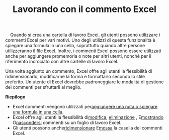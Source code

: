 ﻿---
title: Lavorando con il commento Excel
second_title: Aspose.Cells Cloud Documen
linktitle: Commento
type: docs
url: /it/comments/
aliases: [/working-with-comments/]
keywords: REST API, spreadsheets, excel, comment
description: "Cells.Cloud API per Excel operano: commenti operano"
weight: 100
kwords: Excel, Office Cloud, REST API, Foglio di calcolo, PDF, CSV, Json, Markdown, Commenti
---
&nbsp;&nbsp;&nbsp;&nbsp;Quando si crea una cartella di lavoro Excel, gli utenti possono utilizzare i commenti Excel per vari motivi. Uno degli utilizzi di questa funzionalità è spiegare una formula in una cella, soprattutto quando altre persone utilizzeranno il file Excel. Inoltre, i commenti Excel possono essere utilizzati anche per aggiungere promemoria o note per altri utenti, nonché per il riferimento incrociato con altre cartelle di lavoro Excel.

Una volta aggiunto un commento, Excel offre agli utenti la flessibilità di ridimensionarlo, modificarne la forma e formattarlo secondo lo stile preferito. Un utente di Excel dovrebbe padroneggiare le modalità di gestione dei commenti per sfruttarli al meglio.

**Riepilogo**

-  Excel commenti vengono utilizzati per[aggiungere una nota o spiegare una formula in una cella](/cells/it/comments/add/).
-  Excel offre agli utenti la flessibilità di[modifica](/cells/it/comments/update/), [eliminazione](/cells/it/comments/delete/) , E[mostrando](/cells/it/comments/get/) O[nascondersi](/cells/it/comments/update/) commenti su un foglio di lavoro Excel.
-  Gli utenti possono anche[ridimensionare](/cells/it/comments/update/) E[mossa](/cells/it/comments/update/) la casella dei commenti Excel.
